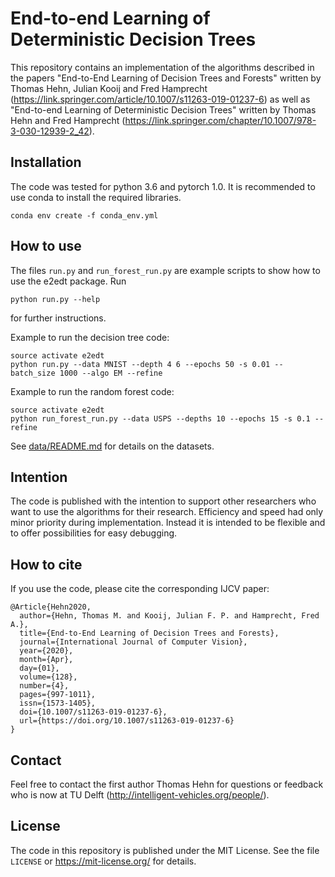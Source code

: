 # End-to-end Learning of Deterministic Decision Trees

This repository contains an implementation of the algorithms described in the
papers
"End-to-End Learning of Decision Trees and Forests"
written by Thomas Hehn, Julian Kooij and Fred Hamprecht
(https://link.springer.com/article/10.1007/s11263-019-01237-6)
as well as
"End-to-end Learning of Deterministic Decision Trees"
written by Thomas Hehn and Fred Hamprecht
(https://link.springer.com/chapter/10.1007/978-3-030-12939-2_42).


## Installation
The code was tested for python 3.6 and pytorch 1.0. It is recommended to use
conda to install the required libraries.
```
conda env create -f conda_env.yml
```


## How to use
The files `run.py` and `run_forest_run.py` are example scripts to show how to
use the e2edt package.
Run
```
python run.py --help
```
for further instructions.

Example to run the decision tree code:
```
source activate e2edt
python run.py --data MNIST --depth 4 6 --epochs 50 -s 0.01 --batch_size 1000 --algo EM --refine
```

Example to run the random forest code:
```
source activate e2edt
python run_forest_run.py --data USPS --depths 10 --epochs 15 -s 0.1 --refine
```

See [data/README.md](data/README.md) for details on the datasets.

## Intention
The code is published with the intention to support other researchers who want
to use the algorithms for their research. Efficiency and speed had
only minor priority during implementation. Instead it is intended to be
flexible and to offer possibilities for easy debugging.


## How to cite
If you use the code, please cite the corresponding IJCV paper:
```
@Article{Hehn2020,
  author={Hehn, Thomas M. and Kooij, Julian F. P. and Hamprecht, Fred A.},
  title={End-to-End Learning of Decision Trees and Forests},
  journal={International Journal of Computer Vision},
  year={2020},
  month={Apr},
  day={01},
  volume={128},
  number={4},
  pages={997-1011},
  issn={1573-1405},
  doi={10.1007/s11263-019-01237-6},
  url={https://doi.org/10.1007/s11263-019-01237-6}
}
```


## Contact
Feel free to contact the first author Thomas Hehn for questions or feedback who is now at TU Delft (http://intelligent-vehicles.org/people/).

## License

The code in this repository is published under the MIT License. See the file
`LICENSE` or https://mit-license.org/ for details.
